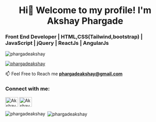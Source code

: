 <h1 align="center">Hi👋 Welcome to my profile! I'm Akshay Phargade</h1>

<h3 align="left">Front End Developer  |  HTML,CSS(Tailwind,bootstrap)  |  JavaScript  | jQuery | ReactJs | AngularJs</h3>

<p align="left"> <img src="https://komarev.com/ghpvc/?username=phargadeakshay&label=Profile%20views&color=0e75b6&style=flat" alt="phargadeakshay" /> </p>

<p align="left"> <a href="https://github.com/ryo-ma/github-profile-trophy"><img src="https://github-profile-trophy.vercel.app/?username=phargadeakshay" alt="phargadeakshay" /></a> </p>

📫 Feel Free to Reach me **phargadeakshay@gmail.com**

<h3 align="left">Connect with me:</h3>
<p align="left">
<a href="https://www.linkedin.com/in/akshay-phargade-28b175206" target="blank"><img align="center" src="https://upload.wikimedia.org/wikipedia/commons/thumb/f/f8/LinkedIn_icon_circle.svg/2048px-LinkedIn_icon_circle.svg.png" alt="Akshay-Phargade" height="30" width="40" /></a>
 <a href="https://www.hackerrank.com/phargadeakshay" target="blank"><img align="center" src="https://upload.wikimedia.org/wikipedia/commons/6/65/HackerRank_logo.png" alt="Akshay-hackerrank" height="30" width="40" /></a>
</p>

<p><img align="left" src="https://github-readme-stats.vercel.app/api/top-langs?username=phargadeakshay&show_icons=true&locale=en&layout=compact" alt="phargadeakshay" /></p>

<p>&nbsp;<img align="center" src="https://github-readme-stats.vercel.app/api?username=phargadeakshay&show_icons=true&locale=en" alt="phargadeakshay" /></p>

<!--
**phargadeakshay/phargadeakshay** is a ✨ _special_ ✨ repository because its `README.md` (this file) appears on your GitHub profile.

Here are some ideas to get you started:

- 🔭 I’m currently working on ...
- 🌱 I’m currently learning ...
- 👯 I’m looking to collaborate on ...
- 🤔 I’m looking for help with ...
- 💬 Ask me about ...
- 📫 How to reach me: ...
- 😄 Pronouns: ...
- ⚡ Fun fact: ...
-->
